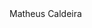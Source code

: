 <div> Matheus Caldeira </div> 
<div align="center"
  <a href="https://github.com/MatheusCaldeira1%22%3E
  <img height="160em" src="https://github-readme-stats.vercel.app/api?username=MatheusCaldeira1&show_icons=true&theme=Dracula&include_all_commits=true&count_private=true%22/%3E
  <img height="160em" src="https://github-readme-stats.vercel.app/api/top-langs/?username=MatheusCaldeira1&layout=compact&langs_count=7&theme=tokyonight%22/%3E
</div>

  <div style="display: inline_block"><br>
  <img align="center" alt="Matheus-Js" height="30" width="40" src="https://raw.githubusercontent.com/devicons/devicon/master/icons/javascript/javascript-plain.svg%22%3E
  <img align="center" alt="Matheus-React" height="30" width="40" src="https://raw.githubusercontent.com/devicons/devicon/master/icons/react/react-original.svg%22%3E
  <img align="center" alt="Matheus-HTML" height="30" width="40" src="https://raw.githubusercontent.com/devicons/devicon/master/icons/html5/html5-original.svg%22%3E
  <img align="center" alt="Matheus-CSS" height="30" width="40" src="https://raw.githubusercontent.com/devicons/devicon/master/icons/css3/css3-original.svg%22%3E
  <img align="center" alt="\Matheus-Csharp" height="30" width="40" src="https://raw.githubusercontent.com/devicons/devicon/master/icons/csharp/csharp-original.svg%22%3E
   <img align="center" alt="\Matheus-Sql" height="30" width="40" src="https://user-images.githubusercontent.com/105655900/187572226-59bc8ff4-56f1-4b3c-b39a-92c04fc2e475.svg%22%3E
    <img align="center" alt="\Matheus-Sass" height="30" width="40" src="https://user-images.githubusercontent.com/105655900/187572531-759ecc38-81bc-441d-b096-d8bba4394bb4.svg%22%3E

</div>
